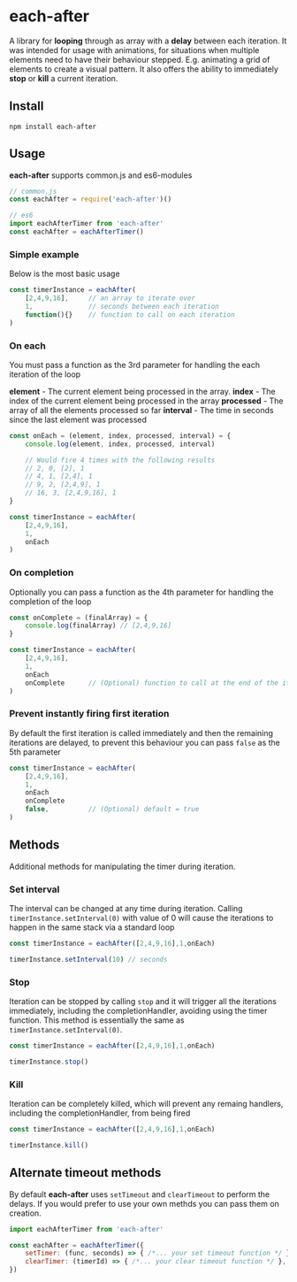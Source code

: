 # each-after

A library for **looping** through as array with a **delay** between each iteration. It was intended for usage with animations, for situations when multiple elements need to have their behaviour stepped. E.g. animating a grid of elements to create a visual pattern. It also offers the ability to immediately **stop** or **kill** a current iteration.

## Install

```shell
npm install each-after
```

## Usage

**each-after** supports common.js and es6-modules

```js
// common.js
const eachAfter = require('each-after')()

// es6
import eachAfterTimer from 'each-after'
const eachAfter = eachAfterTimer()

```


### Simple example

Below is the most basic usage

```js
const timerInstance = eachAfter(
    [2,4,9,16],     // an array to iterate over
    1,              // seconds between each iteration
    function(){}    // function to call on each iteration
)
```

### On each

You must pass a function as the 3rd parameter for handling the each iteration of the loop

**element** - The current element being processed in the array.
**index** - The index of the current element being processed in the array
**processed** - The array of all the elements processed so far
**interval** - The time in seconds since the last element was processed

```js
const onEach = (element, index, processed, interval) = {
    console.log(element, index, processed, interval)

    // Would fire 4 times with the following results
    // 2, 0, [2], 1
    // 4, 1, [2,4], 1
    // 9, 2, [2,4,9], 1
    // 16, 3, [2,4,9,16], 1
}

const timerInstance = eachAfter(
    [2,4,9,16],
    1,
    onEach
)
```

### On completion

Optionally you can pass a function as the 4th parameter for handling the completion of the loop

```js
const onComplete = (finalArray) = {
    console.log(finalArray) // [2,4,9,16]
}

const timerInstance = eachAfter(
    [2,4,9,16],
    1,
    onEach
    onComplete      // (Optional) function to call at the end of the iteration
)
```

### Prevent instantly firing first iteration

By default the first iteration is called immediately and then the remaining iterations are delayed, to prevent this behaviour you can pass `false` as the 5th parameter

```js
const timerInstance = eachAfter(
    [2,4,9,16],
    1,
    onEach
    onComplete
    false,          // (Optional) default = true
)
```

## Methods

Additional methods for manipulating the timer during iteration.

### Set interval

The interval can be changed at any time during iteration. Calling `timerInstance.setInterval(0)` with value of 0 will cause the iterations to happen in the same stack via a standard loop

```js
const timerInstance = eachAfter([2,4,9,16],1,onEach)

timerInstance.setInterval(10) // seconds
```

### Stop

Iteration can be stopped by calling `stop` and it will trigger all the iterations immediately, including the completionHandler, avoiding using the timer function. This method is essentially the same as `timerInstance.setInterval(0)`.

```js
const timerInstance = eachAfter([2,4,9,16],1,onEach)

timerInstance.stop()
```

### Kill

Iteration can be completely killed, which will prevent any remaing handlers, including the completionHandler, from being fired

```js
const timerInstance = eachAfter([2,4,9,16],1,onEach)

timerInstance.kill()
```

## Alternate timeout methods

By default **each-after** uses `setTimeout` and `clearTimeout` to perform the delays. If you would prefer to use your own methds you can pass them on creation.

```js
import eachAfterTimer from 'each-after'

const eachAfter = eachAfterTimer({
    setTimer: (func, seconds) => { /*... your set timeout function */ },
    clearTimer: (timerId) => { /*... your clear timeout function */ },
})

```
